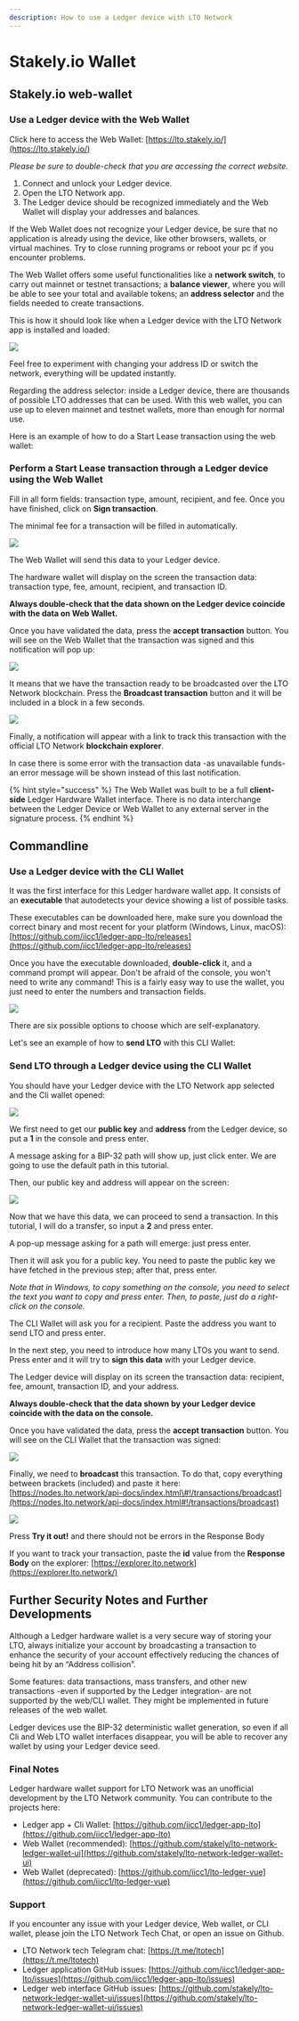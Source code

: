 ```yaml
---
description: How to use a Ledger device with LTO Network
---
```


# Stakely.io Wallet

## Stakely.io web-wallet

### Use a Ledger device with the Web Wallet

Click here to access the Web Wallet: [https://lto.stakely.io/](https://lto.stakely.io/)

_Please be sure to double-check that you are accessing the correct website._

1. Connect and unlock your Ledger device.
2. Open the LTO Network app.
3. The Ledger device should be recognized immediately and the Web Wallet will display your addresses and balances.

If the Web Wallet does not recognize your Ledger device, be sure that no application is already using the device, like other browsers, wallets, or virtual machines. Try to close running programs or reboot your pc if you encounter problems.

The Web Wallet offers some useful functionalities like a **network switch**, to carry out mainnet or testnet transactions; a **balance viewer**, where you will be able to see your total and available tokens; an **address selector** and the fields needed to create transactions.

This is how it should look like when a Ledger device with the LTO Network app is installed and loaded:

![](https://camo.githubusercontent.com/828b3c173812a8d6a12b5e6fa5f3460210e58ebd2daa6d560493a16c0fc426ab/68747470733a2f2f692e696d6775722e636f6d2f345a7573305a652e706e67)

Feel free to experiment with changing your address ID or switch the network, everything will be updated instantly.

Regarding the address selector: inside a Ledger device, there are thousands of possible LTO addresses that can be used. With this web wallet, you can use up to eleven mainnet and testnet wallets, more than enough for normal use.

Here is an example of how to do a Start Lease transaction using the web wallet:

### Perform a Start Lease transaction through a Ledger device using the Web Wallet

Fill in all form fields: transaction type, amount, recipient, and fee. Once you have finished, click on **Sign transaction**.

The minimal fee for a transaction will be filled in automatically.

![](https://camo.githubusercontent.com/6d8806ac5b4c032b7c6c299fc69b8ab6367dc4832f056925c2f2596e58dc10a1/68747470733a2f2f692e696d6775722e636f6d2f5141693776594c2e706e67)

The Web Wallet will send this data to your Ledger device.

The hardware wallet will display on the screen the transaction data: transaction type, fee, amount, recipient, and transaction ID.

**Always double-check that the data shown on the Ledger device coincide with the data on Web Wallet.**

Once you have validated the data, press the **accept transaction** button. You will see on the Web Wallet that the transaction was signed and this notification will pop up:

![](https://camo.githubusercontent.com/38fc9c848356a58a7337f81cc31266357312dd7e119b67efb32a5be29b90f53c/68747470733a2f2f692e696d6775722e636f6d2f34664a3158626c2e706e67)

It means that we have the transaction ready to be broadcasted over the LTO Network blockchain. Press the **Broadcast transaction** button and it will be included in a block in a few seconds.

![](https://camo.githubusercontent.com/259eb93cc9c6f1b7798e186c28c3f62d4ac7957c88284f376e0badca1f8b589d/68747470733a2f2f692e696d6775722e636f6d2f693263674677742e706e67)

Finally, a notification will appear with a link to track this transaction with the official LTO Network **blockchain explorer**.

In case there is some error with the transaction data -as unavailable funds- an error message will be shown instead of this last notification.

{% hint style="success" %}
The Web Wallet was built to be a full **client-side** Ledger Hardware Wallet interface. There is no data interchange between the Ledger Device or Web Wallet to any external server in the signature process.
{% endhint %}

## Commandline

### Use a Ledger device with the CLI Wallet

It was the first interface for this Ledger hardware wallet app. It consists of an **executable** that autodetects your device showing a list of possible tasks.

These executables can be downloaded here, make sure you download the correct binary and most recent for your platform \(Windows, Linux, macOS\): [https://github.com/iicc1/ledger-app-lto/releases](https://github.com/iicc1/ledger-app-lto/releases)

Once you have the executable downloaded, **double-click** it, and a command prompt will appear. Don't be afraid of the console, you won't need to write any command! This is a fairly easy way to use the wallet, you just need to enter the numbers and transaction fields.

![](https://camo.githubusercontent.com/1732511b071c1cbf2d3e751579ca66ae7abd6eac5bb38beb155939e66f3d7f55/68747470733a2f2f74656c656772612e70682f66696c652f6261633431653064383430393762313137326533622e706e67)

There are six possible options to choose which are self-explanatory.

Let's see an example of how to **send LTO** with this CLI Wallet:

### Send LTO through a Ledger device using the CLI Wallet

You should have your Ledger device with the LTO Network app selected and the Cli wallet opened:

![](https://camo.githubusercontent.com/c069ff1e27ef795fad47d3e381fba39bf59e10c5cc39fbe6e5919da789bccdb8/68747470733a2f2f74656c656772612e70682f66696c652f3164373530626335386361316234353164623437342e706e67)

We first need to get our **public key** and **address** from the Ledger device, so put a **1** in the console and press enter.

A message asking for a BIP-32 path will show up, just click enter. We are going to use the default path in this tutorial.

Then, our public key and address will appear on the screen:

![](https://camo.githubusercontent.com/9d39057f21ee57700b8b990771ff2ad95d7553a250063bb5fd387e6ebbe56d55/68747470733a2f2f74656c656772612e70682f66696c652f3836323039363533633435363939626135643565642e706e67)

Now that we have this data, we can proceed to send a transaction. In this tutorial, I will do a transfer, so input a **2** and press enter.

A pop-up message asking for a path will emerge: just press enter.

Then it will ask you for a public key. You need to paste the public key we have fetched in the previous step; after that, press enter.

_Note that in Windows, to copy something on the console, you need to select the text you want to copy and press enter. Then, to paste, just do a right-click on the console._

The CLI Wallet will ask you for a recipient. Paste the address you want to send LTO and press enter.

In the next step, you need to introduce how many LTOs you want to send. Press enter and it will try to **sign this data** with your Ledger device.

The Ledger device will display on its screen the transaction data: recipient, fee, amount, transaction ID, and your address.

**Always double-check that the data shown by your Ledger device coincide with the data on the console.**

Once you have validated the data, press the **accept transaction** button. You will see on the CLI Wallet that the transaction was signed:

![](https://camo.githubusercontent.com/74e1b5740f3e33c11f8219fcb5ecabdd1003822d0ffa7d5952c89521cc2efc1a/68747470733a2f2f74656c656772612e70682f66696c652f3465303663343735313861363663343366386135372e706e67)

Finally, we need to **broadcast** this transaction. To do that, copy everything between brackets \(included\) and paste it here: [https://nodes.lto.network/api-docs/index.html\#!/transactions/broadcast](https://nodes.lto.network/api-docs/index.html#!/transactions/broadcast)

![](https://camo.githubusercontent.com/cac97504fcef14e241e1ddc4cd94feab8e13c4b0ac09ad818260445fdefa6f50/68747470733a2f2f74656c656772612e70682f66696c652f3231353666666565623163626365326235326535312e706e67)

Press **Try it out!** and there should not be errors in the Response Body

If you want to track your transaction, paste the **id** value from the **Response Body** on the explorer: [https://explorer.lto.network](https://explorer.lto.network/)

## Further Security Notes and Further Developments

Although a Ledger hardware wallet is a very secure way of storing your LTO, always initialize your account by broadcasting a transaction to enhance the security of your account effectively reducing the chances of being hit by an “Address collision”.

Some features: data transactions, mass transfers, and other new transactions -even if supported by the Ledger integration- are not supported by the web/CLI wallet. They might be implemented in future releases of the web wallet.

Ledger devices use the BIP-32 deterministic wallet generation, so even if all Cli and Web LTO wallet interfaces disappear, you will be able to recover any wallet by using your Ledger device seed.

### Final Notes

Ledger hardware wallet support for LTO Network was an unofficial development by the LTO Network community. You can contribute to the projects here:

* Ledger app + Cli Wallet: [https://github.com/iicc1/ledger-app-lto](https://github.com/iicc1/ledger-app-lto)
* Web Wallet \(recommended\): [https://github.com/stakely/lto-network-ledger-wallet-ui](https://github.com/stakely/lto-network-ledger-wallet-ui)
* Web Wallet \(deprecated\): [https://github.com/iicc1/lto-ledger-vue](https://github.com/iicc1/lto-ledger-vue)

### Support

If you encounter any issue with your Ledger device, Web wallet, or CLI wallet, please join the LTO Network Tech Chat, or open an issue on Github.

* LTO Network tech Telegram chat: [https://t.me/ltotech](https://t.me/ltotech)
* Ledger application GitHub issues: [https://github.com/iicc1/ledger-app-lto/issues](https://github.com/iicc1/ledger-app-lto/issues)
* Ledger web interface GitHub issues: [https://github.com/stakely/lto-network-ledger-wallet-ui/issues](https://github.com/stakely/lto-network-ledger-wallet-ui/issues)

